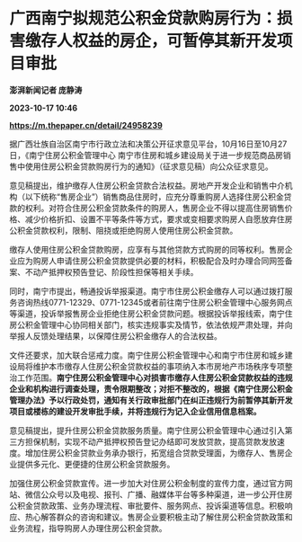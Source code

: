 # 广西南宁拟规范公积金贷款购房行为：损害缴存人权益的房企，可暂停其新开发项目审批
**澎湃新闻记者 庞静涛**

**2023-10-17 10:46**

**https://m.thepaper.cn/detail/24958239**

据广西壮族自治区南宁市行政立法和决策公开征求意见平台，10月16日至10月27日，《南宁住房公积金管理中心 南宁市住房和城乡建设局关于进一步规范商品房销售中使用住房公积金贷款购房行为的通知》（征求意见稿）向公众征求意见。

意见稿提出，维护缴存人住房公积金贷款合法权益。房地产开发企业和销售中介机构（以下统称“售房企业”）销售商品住房时，应充分尊重购房人选择住房公积金贷款的权利。对符合住房公积金贷款条件的购房人，售房企业不得以提高住房销售价格、减少价格折扣、设置不平等条件等方式，要求或变相要求购房人自愿放弃住房公积金贷款权利，限制、阻挠或拒绝购房人使用住房公积金贷款。

缴存人使用住房公积金贷款购房，应享有与其他贷款方式购房的同等权利。售房企业应为购房人申请住房公积金贷款提供必要的材料，积极配合及时办理合同网签备案、不动产抵押权预告登记、阶段性担保等相关手续。

同时，南宁市提出，畅通投诉举报渠道。南宁市住房公积金缴存人可以通过拨打服务咨询热线0771-12329、0771-12345或者前往南宁住房公积金管理中心服务网点等渠道，投诉举报售房企业拒绝住房公积金贷款问题。根据投诉举报线索，南宁住房公积金管理中心协同相关部门，核实违规事实及情节，依法依规严肃处理，并向举报人反馈处理结果，以保障住房公积金缴存人的合法权益。

文件还要求，加大联合惩戒力度。南宁住房公积金管理中心和南宁市住房和城乡建设局将维护本市缴存人住房公积金贷款权益的事项纳入本市房地产市场秩序专项整治工作范围。**南宁住房公积金管理中心对损害市缴存人住房公积金贷款权益的违规企业和机构进行调查处理，责令限期整改；对拒不整改的，根据《南宁住房公积金管理办法》予以行政处罚，通知有关行政审批部门在纠正违规行为前暂停其新开发项目或楼栋的建设开发审批手续，并将违规行为记入企业信用信息档案。**

意见稿提出，提升住房公积金贷款服务质量。南宁住房公积金管理中心通过引入第三方担保机制，实现不动产抵押权预告登记办结即可发放贷款，提高贷款发放速度。增加住房公积金贷款业务承办银行，拓宽组合贷款受理面，为缴存人、售房企业提供多元化、更便捷的住房公积金贷款服务。

加强住房公积金贷款宣传。进一步加大对住房公积金制度的宣传力度，通过官方网站、微信公众号以及电视、报刊、广播、融媒体平台等多种渠道，进一步公开住房公积金贷款政策、业务办理流程、审批要件、服务网点、投诉渠道等信息。积极响应、热心解答群众的咨询和建议。售房企业要积极主动了解住房公积金贷款政策和业务流程，指导购房人办理住房公积金贷款。